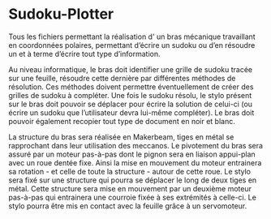 # Sudoku-Plotter

Tous les fichiers permettant la réalisation d' un bras mécanique travaillant en coordonnées polaires, permettant d’écrire un sudoku ou d’en résoudre un et à terme d’écrire tout type d’information.

Au niveau informatique, le bras doit identifier une grille de sudoku tracée sur une feuille, résoudre cette dernière par différentes méthodes de résolution. Ces méthodes doivent permettre éventuellement de créer des grilles de sudoku à compléter. Une fois le sudoku résolu, le stylo présent sur le bras doit pouvoir se déplacer pour écrire la solution de celui-ci (ou écrire un sudoku que l’utilisateur devra lui-même compléter). Le bras doit pouvoir également recopier tout type de document en noir et blanc.

La structure du bras sera réalisée en Makerbeam, tiges en métal se rapprochant dans leur utilisation des meccanos. Le pivotement du bras sera assuré par un moteur pas-à-pas dont le pignon sera en liaison appui-plan avec un roue dentée fixe. Ainsi la mise en mouvement du moteur entrainera sa rotation - et celle de toute la structure - autour de cette roue. Le stylo sera fixé sur une structure qui pourra se déplacer le long de deux tiges en métal. Cette structure sera mise en mouvement par un deuxième moteur pas-à-pas qui entrainera une courroie fixée à ses extrémités à celle-ci. Le stylo pourra être mis en contact avec la feuille grâce à un servomoteur.
